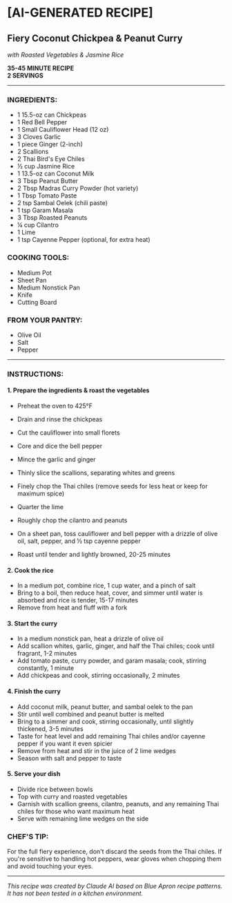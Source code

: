 # [AI-GENERATED RECIPE]

## Fiery Coconut Chickpea & Peanut Curry
*with Roasted Vegetables & Jasmine Rice*

**35-45 MINUTE RECIPE**  
**2 SERVINGS**

---

### INGREDIENTS:
- 1 15.5-oz can Chickpeas
- 1 Red Bell Pepper
- 1 Small Cauliflower Head (12 oz)
- 3 Cloves Garlic
- 1 piece Ginger (2-inch)
- 2 Scallions
- 2 Thai Bird's Eye Chiles
- ½ cup Jasmine Rice
- 1 13.5-oz can Coconut Milk
- 3 Tbsp Peanut Butter
- 2 Tbsp Madras Curry Powder (hot variety)
- 1 Tbsp Tomato Paste
- 2 tsp Sambal Oelek (chili paste)
- 1 tsp Garam Masala
- 3 Tbsp Roasted Peanuts
- ¼ cup Cilantro
- 1 Lime
- 1 tsp Cayenne Pepper (optional, for extra heat)

### COOKING TOOLS:
- Medium Pot
- Sheet Pan
- Medium Nonstick Pan
- Knife
- Cutting Board

### FROM YOUR PANTRY:
- Olive Oil
- Salt
- Pepper

---

### INSTRUCTIONS:

#### 1. Prepare the ingredients & roast the vegetables
- Preheat the oven to 425°F
- Drain and rinse the chickpeas
- Cut the cauliflower into small florets
- Core and dice the bell pepper
- Mince the garlic and ginger
- Thinly slice the scallions, separating whites and greens
- Finely chop the Thai chiles (remove seeds for less heat or keep for maximum spice)
- Quarter the lime
- Roughly chop the cilantro and peanuts
   
- On a sheet pan, toss cauliflower and bell pepper with a drizzle of olive oil, salt, pepper, and ½ tsp cayenne pepper
- Roast until tender and lightly browned, 20-25 minutes

#### 2. Cook the rice
- In a medium pot, combine rice, 1 cup water, and a pinch of salt
- Bring to a boil, then reduce heat, cover, and simmer until water is absorbed and rice is tender, 15-17 minutes
- Remove from heat and fluff with a fork

#### 3. Start the curry
- In a medium nonstick pan, heat a drizzle of olive oil
- Add scallion whites, garlic, ginger, and half the Thai chiles; cook until fragrant, 1-2 minutes
- Add tomato paste, curry powder, and garam masala; cook, stirring constantly, 1 minute
- Add chickpeas and cook, stirring occasionally, 2 minutes

#### 4. Finish the curry
- Add coconut milk, peanut butter, and sambal oelek to the pan
- Stir until well combined and peanut butter is melted
- Bring to a simmer and cook, stirring occasionally, until slightly thickened, 3-5 minutes
- Taste for heat level and add remaining Thai chiles and/or cayenne pepper if you want it even spicier
- Remove from heat and stir in the juice of 2 lime wedges
- Season with salt and pepper to taste

#### 5. Serve your dish
- Divide rice between bowls
- Top with curry and roasted vegetables
- Garnish with scallion greens, cilantro, peanuts, and any remaining Thai chiles for those who want maximum heat
- Serve with remaining lime wedges on the side

### CHEF'S TIP:
For the full fiery experience, don't discard the seeds from the Thai chiles. If you're sensitive to handling hot peppers, wear gloves when chopping them and avoid touching your eyes.

---

*This recipe was created by Claude AI based on Blue Apron recipe patterns. It has not been tested in a kitchen environment.*